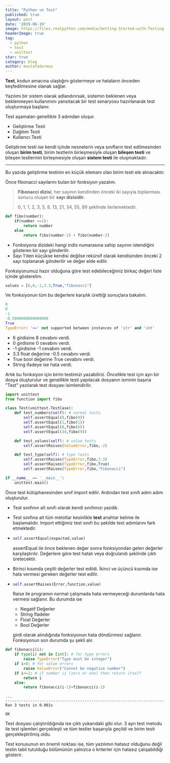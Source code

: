 ```yaml
---
title: "Python ve Test"
published: true
layout: post
date: '2019-06-19'
image: https://files.realpython.com/media/Getting-Started-with-Testing-in-Python_Watermarked.9f22be97343d.jpg
headerImage: true
tag:
  - python
  - test
  - unittest
star: true
category: blog
author: mustafadurmus
---
```


**Test**, kodun amacına ulaştığını göstermeye ve hataların önceden keşfedilmesine olanak sağlar.

Yazılımı bir sistem olarak adlandırırsak, sistemin beklenen veya beklenmeyen kullanımını yansıtacak bir test senaryosu hazırlanarak test oluşturmaya başlanır.

Test aşamaları genellikle 3 adımdan oluşur.

- Geliştirme Testi
- Dağıtım Testi
- Kullanıcı Testi

Geliştirme testi ise kendi içinde nesnelerin veya sınıfların test edilmesinden oluşan **birim testi**, birim testlerin birleşmesiyle oluşan **bileşen testi** ve bileşen testlerinin birleşmesiyle oluşan **sistem testi** ile oluşmaktadır.

------

Bu yazıda geliştirme testinin en küçük elemanı olan birim testi ele alınacaktır.

Önce fibonacci sayılarını bulan bir fonksiyon yazalım.

> **Fibonacci dizisi**, her sayının kendinden önceki iki sayıyla toplanması sonucu oluşan bir **sayı** **dizisidir.** 
>
> 0, 1, 1, 2, 3, 5, 8, 13, 21, 34, 55, 89 şeklinde ilerlemektedir.

```python
def fibo(number):
    if(number <=1):
        return number
    else
    	return fibo(number-1) + fibo(number-2)
```

- Fonksiyona dizideki hangi indis numarasına sahip sayının istendiğini gösteren bir sayı gönderilir.
- Sayı 1'den küçükse kendisi değilse rekürsif olarak kendisinden önceki 2 sayı toplanarak gönderilir ve değer elde edilir.

Fonksiyonumuz hazır olduğuna göre test edebileceğimiz birkaç değeri liste içinde gösterelim.

```python
values = [6,0,-1,3.3,True,"fibonacci"]
```

Ve fonksiyonun tüm bu değerlere karşılık ürettiği sonuçlara bakalım.

```python
8
0
-1
-0.5000000000000009
True
TypeError: '<=' not supported between instances of 'str' and 'int'
```

- 6 girdisine 8 cevabını verdi.
- 0 girdisine 0 cevabını verdi.
- -1 girdisine -1 cevabını verdi.
- 3.3 float değerine -0.5 cevabını verdi.
- True bool değerine True cevabını verdi.
- String ifadeye ise hata verdi.

Artık bu fonksiyon için birim testimizi yazabiliriz. Öncelikle test için ayrı bir dosya oluşturulur ve genellikle testi yapılacak dosyanın isminin başına "Test" yazılarak test dosyası isimlendirilir.

```python
import unittest
from function import fibo

class Test(unittest.TestCase):
    def test_numbers(self): # normal tests
        self.assertEqual(0,fibo(0))
        self.assertEqual(1,fibo(1))
        self.assertEqual(8,fibo(6))
        self.assertEqual(34,fibo(9))

    def test_values(self): # value tests
        self.assertRaises(ValueError,fibo,-2)

    def test_type(self): # type tests
        self.assertRaises(TypeError,fibo,3.3)
        self.assertRaises(TypeError,fibo,True)
        self.assertRaises(TypeError,fibo,"Fibonacci")

if __name__ == '__main__':
    unittest.main()
```

Önce test kütüphanesinden sınıf import edilir. Ardından test sınıfı adım adım oluşturulur.

- Test sınıfının alt sınıfı olarak kendi sınıfımızı yazdık.

- Test sınıfına ait tüm metotlar kesinlikle **test** anahtar kelime ile başlamalıdır. Import ettiğimiz test sınıfı bu şekilde test adımlarını fark etmektedir.

- ```python
  self.assertEqual(expected,value)
  ```

  assertEqual ile önce beklenen değer sonra fonksiyondan gelen değerler karşılaştırılır. Değerlere göre test hatalı veya doğrulandı şeklinde çıktı üretecektir.

- Birinci kısımda çeşitli değerler test edildi. İkinci ve üçüncü kısımda ise hata vermesi gereken değerler test edilir.

- ```python
  self.assertRaises(Error,function,value)
  ```

  Raise ile programın normal çalışmada hata vermeyeceği durumlarda hata vermesi sağlanır. Bu durumda ise

  - Negatif Değerler
  - String İfadeler
  - Float Değerler
  - Bool Değerler

  girdi olarak alındığında fonksiyonun hata döndürmesi sağlanır. Fonksiyonun son durumda şu şekli alır.

```python
def fibonacci(i):
    if type(i) not in [int]: # for type errors
        raise TypeError("Type must be integer")
    if i<0: # for value errors
        raise ValueError("Cannot be negative number")
    if i<=1: # if number is (zero or one) then return itself
        return i
    else:
        return fibonacci(i-1)+fibonacci(i-2)

```

```shell
...
----------------------------------------------------------------------
Ran 3 tests in 0.001s

OK

```

Test dosyası çalıştırıldığında ise çıktı yukarıdaki gibi olur. 3 ayrı test metodu ile test işlemleri gerçekleşti ve tüm testler başarıyla geçildi ve birim testi gerçekleştirilmiş oldu.

Test konusunun en önemli noktası ise, tüm yazılımın hatasız olduğunu değil testin tabii tutulduğu bölümünün yalnızca o kriterler için hatasız çalışabildiği gösterir.

